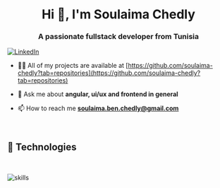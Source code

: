 <h1 align="center">Hi 👋, I'm Soulaima Chedly</h1>
<h3 align="center">A passionate fullstack developer from Tunisia</h3>

[![LinkedIn](https://img.shields.io/badge/LinkedIn-%230077B5.svg?&style=flat-square&logo=linkedin&logoColor=white)](https://linkedin.com/in/soulaima-chedly)

- 👨‍💻 All of my projects are available at [https://github.com/soulaima-chedly?tab=repositories](https://github.com/soulaima-chedly?tab=repositories)

- 💬 Ask me about **angular, ui/ux and frontend in general**

- 📫 How to reach me **<soulaima.ben.chedly@gmail.com>**

</br>

## 🔧 Technologies

</br>

![skills](https://skillicons.dev/icons?i=html,css,js,ts,angular,redux,materialui,tailwind,nodejs,express,mysql,linux,bash,git,vscode&theme=dark&perline=15)
